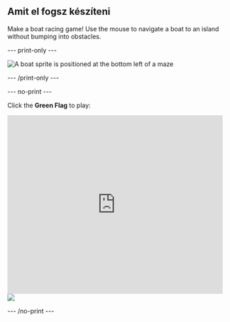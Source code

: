## Amit el fogsz készíteni

Make a boat racing game! Use the mouse to navigate a boat to an island without bumping into obstacles.

\--- print-only \---

![A boat sprite is positioned at the bottom left of a maze](images/boat_race_demo.png)

\--- /print-only \---

\--- no-print \---

Click the **Green Flag** to play:

<div class="scratch-preview">
  <iframe allowtransparency="true" width="485" height="402" src="https://scratch.mit.edu/projects/embed/276662533/?autostart=false" frameborder="0" scrolling="no"></iframe>
  <img src="images/boat_race_demo.png">
</div>

\--- /no-print \---